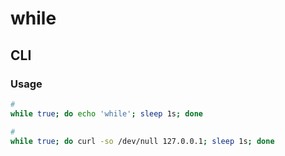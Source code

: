 # while

## CLI

### Usage

```sh
#
while true; do echo 'while'; sleep 1s; done

#
while true; do curl -so /dev/null 127.0.0.1; sleep 1s; done
```

